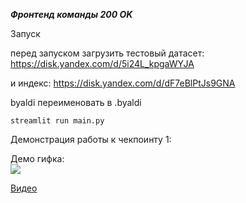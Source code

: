 ***Фронтенд команды 200 OK***

Запуск

перед запуском загрузить тестовый датасет:
https://disk.yandex.com/d/5i24L_kpgaWYJA

и индекс:
https://disk.yandex.com/d/dF7eBlPtJs9GNA

byaldi переименовать в .byaldi

```
streamlit run main.py
```

Демонстрация работы к чекпоинту 1:

Демо гифка:
<br />
![](https://github.com/200-OK-Colpali/chat_front/blob/main/docs/checkpoint1_demo.gif)

[Видео](https://github.com/200-OK-Colpali/chat_front/blob/main/docs/Demo_checkpoint_1.mp4)
